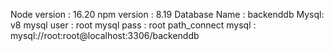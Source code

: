 Node version : 16.20
npm version : 8.19
Database Name : backenddb
Mysql: v8
mysql user : root
mysql pass : root
path_connect mysql : mysql://root:root@localhost:3306/backenddb
